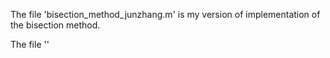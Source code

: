 The file 'bisection_method_junzhang.m' is my version of implementation of the bisection method.

The file ''
